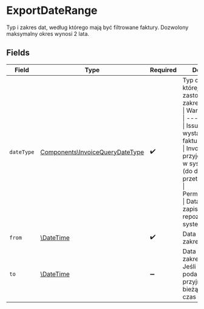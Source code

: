 # ExportDateRange

Typ i zakres dat, według którego mają być filtrowane faktury. Dozwolony maksymalny okres wynosi 2 lata.


## Fields

| Field                                                                                                                                                                                                                                                                                           | Type                                                                                                                                                                                                                                                                                            | Required                                                                                                                                                                                                                                                                                        | Description                                                                                                                                                                                                                                                                                     |
| ----------------------------------------------------------------------------------------------------------------------------------------------------------------------------------------------------------------------------------------------------------------------------------------------- | ----------------------------------------------------------------------------------------------------------------------------------------------------------------------------------------------------------------------------------------------------------------------------------------------- | ----------------------------------------------------------------------------------------------------------------------------------------------------------------------------------------------------------------------------------------------------------------------------------------------- | ----------------------------------------------------------------------------------------------------------------------------------------------------------------------------------------------------------------------------------------------------------------------------------------------- |
| `dateType`                                                                                                                                                                                                                                                                                      | [Components\InvoiceQueryDateType](../../Models/Components/InvoiceQueryDateType.md)                                                                                                                                                                                                              | :heavy_check_mark:                                                                                                                                                                                                                                                                              | Typ daty, według której ma być zastosowany zakres.<br/>\| Wartość \| Opis \|<br/>\| --- \| --- \|<br/>\| Issue \| Data wystawienia faktury. \|<br/>\| Invoicing \| Data przyjęcia faktury w systemie KSeF (do dalszego przetwarzania). \|<br/>\| PermanentStorage \| Data trwałego zapisu faktury w repozytorium systemu KSeF. \|<br/> |
| `from`                                                                                                                                                                                                                                                                                          | [\DateTime](https://www.php.net/manual/en/class.datetime.php)                                                                                                                                                                                                                                   | :heavy_check_mark:                                                                                                                                                                                                                                                                              | Data początkowa zakresu(UTC).                                                                                                                                                                                                                                                                   |
| `to`                                                                                                                                                                                                                                                                                            | [\DateTime](https://www.php.net/manual/en/class.datetime.php)                                                                                                                                                                                                                                   | :heavy_minus_sign:                                                                                                                                                                                                                                                                              | Data końcowa zakresu(UTC). Jeśli nie zostanie podana, przyjmowana jest bieżąca data i czas w UTC.                                                                                                                                                                                               |